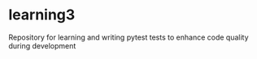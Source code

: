 # learning3
Repository for learning and writing pytest tests to enhance code quality during development
